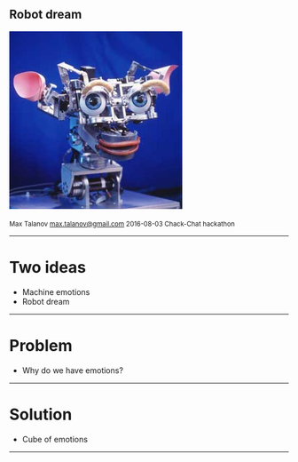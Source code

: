 <!-- $theme:gaia -->
<!-- $size: 16:9 -->
<!-- template:invert -->

## Robot dream  

![](Kismet_312.jpg)

<small> Max Talanov max.talanov@gmail.com
2016-08-03 Chack-Chat hackathon </small>

---

# Two ideas

- Machine emotions
- Robot dream

---

# Problem

- Why do we have emotions?

---

# Solution

- Cube of emotions

---